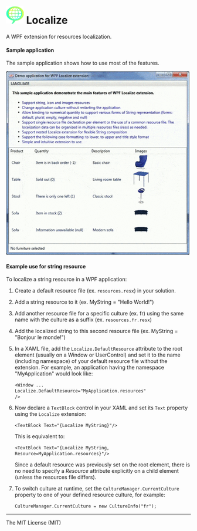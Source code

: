 
![Localize WPF extension][logo] **Localize**
=======

A WPF extension for resources localization. 

#### **Sample application**
The sample application shows how to use most of the features.

![Sample application preview](https://github.com/spinico/Localize/blob/master/Images/demo.gif?raw=true)

#### **Example use for string resource**
To localize a string resource in a WPF application:

 1. Create a default resource file (ex. `resources.resx`) in your solution.
 2. Add a string resource to it (ex. MyString = "Hello World!")
 3. Add another resource file for a specific culture (ex. fr) using the same name with the culture as a suffix (ex. `resources.fr.resx`)
 4. Add the localized string to this second resource file (ex. MyString = "Bonjour le monde!")
 5. In a XAML file, add the `Localize.DefaultResource` attribute to the root element (usually on a Window or UserControl) and set it to the name (including namespace) of your default resource file without the extension. For example, an application having the namespace "MyApplication" would look like:	
	```
	<Window ...
	Localize.DefaultResource="MyApplication.resources"
	/>
	```
	
 6. Now declare a `TextBlock` control in your XAML and set its `Text` property using the `Localize` extension: 
	```
	<TextBlock Text="{Localize MyString}"/>
	```
	This is equivalent to:
	```
	<TextBlock Text="{Localize MyString, Resource=MyApplication.resources}"/>
	```
	Since a default resource was previously set on the root element, there is no need to specify a *Resource* attribute explicitly on a child element (unless the resources file differs).
 7. To switch culture at runtime, set the `CultureManager.CurrentCulture` property to one of your defined resource culture, for example:
	```
	CultureManager.CurrentCulture = new CultureInfo("fr");
	```

----------
The MIT License (MIT)


[logo]: https://github.com/spinico/Localize/blob/master/Images/logo.png?raw=true "Localize WPF extension"